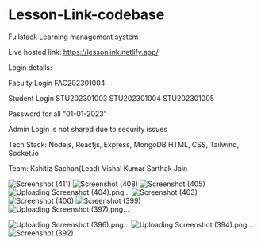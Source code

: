 # Lesson-Link-codebase
Fullstack Learning management system 

Live hosted link: https://lessonlink.netlify.app/

Login details:

Faculty Login
FAC202301004

Student Login
STU202301003
STU202301004
STU202301005

Password for all
"01-01-2023"

Admin Login is not shared due to security issues

Tech Stack:
Nodejs, Reactjs, Express, MongoDB
HTML, CSS, Tailwind, Socket.io

Team: 
Kshitiz Sachan(Lead)
Vishal Kumar
Sarthak Jain

![Screenshot (411)](https://github.com/KshitizSachan/Lesson-Link-codebase/assets/97247354/3a1df6d0-1ee1-42f8-b6f9-11595c3b8055)
![Screenshot (408)](https://github.com/KshitizSachan/Lesson-Link-codebase/assets/97247354/70e4e84d-6d42-4ef1-9674-45c4ea2c3bca)
![Screenshot (405)](https://github.com/KshitizSachan/Lesson-Link-codebase/assets/97247354/e1791903-e817-4533-9310-6167a29a2e43)
![Uploading Screenshot (404).png…]()
![Screenshot (403)](https://github.com/KshitizSachan/Lesson-Link-codebase/assets/97247354/6e5ce79c-5a66-4c7d-8b23-b51444382d7a)
![Screenshot (400)](https://github.com/KshitizSachan/Lesson-Link-codebase/assets/97247354/8f257086-2306-4447-be19-0f3d25bd6afb)
![Screenshot (399)](https://github.com/KshitizSachan/Lesson-Link-codebase/assets/97247354/fafaf09f-92d0-4efb-b518-64ac657dc519)
![Uploading Screenshot (397).png…]()


![Uploading Screenshot (396).png…]()
![Uploading Screenshot (394).png…]()
![Screenshot (392)](https://github.com/KshitizSachan/Lesson-Link-codebase/assets/97247354/d9d356bd-073d-429d-bd60-be80e4fa8d01)


